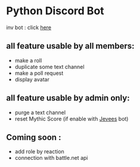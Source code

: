 Python Discord Bot
=

inv bot : click [here](<https://discordapp.com/api/oauth2/authorize?client_id=657987040742473748&permissions=8&scope=bot>)


all feature usable by all members:
-
+ make a roll
+ duplicate some text channel
+ make a poll request
+ display avatar

all feature usable by admin only:
-
+ purge a text channel 
+ reset Mythic Score (if enable with [Jevees](<https://www.jeeves.bot/>) bot)

Coming soon :
-
+ add role by reaction 
+ connection with battle.net api

